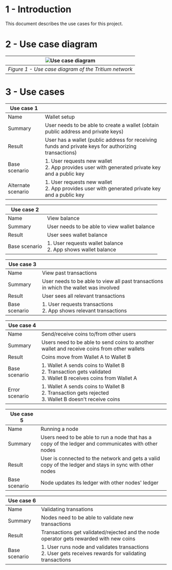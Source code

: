 # 1 - Introduction

This document describes the use cases for this project.


# 2 - Use case diagram
| ![Use case diagram](https://user-images.githubusercontent.com/43604037/141782534-b9de5f01-c4a3-4484-83c7-b63679fcee5e.jpeg) | 
|:--:| 
| *Figure 1 - Use case diagram of the Tritium network* |

# 3 - Use cases

| Use case 1         |                                                                                                      |
|--------------------|------------------------------------------------------------------------------------------------------|
| Name               | Wallet setup                                                                                         |
| Summary            | User needs to be able to create a wallet (obtain public address and private keys)                    |
| Result             | User has a wallet (public address for receiving funds and private keys for authorizing transactions) |
| Base scenario      | 1. User requests new wallet<br>2. App provides user with generated private key and a public key      |
| Alternate scenario | 1. User requests new wallet<br>2. App provides user with generated private key and a public key      |


| Use case 2    |                                                                |
|---------------|----------------------------------------------------------------|
| Name          | View balance                                                   |
| Summary       | User needs to be able to view wallet balance                   |
| Result        | User sees wallet balance                                       |
| Base scenario | 1. User requests wallet balance<br>2. App shows wallet balance |

| Use case 3    |                                                                                      |
|---------------|--------------------------------------------------------------------------------------|
| Name          | View past transactions                                                               |
| Summary       | User needs to be able to view all past transactions in which the wallet was involved |
| Result        | User sees all relevant transactions                                                  |
| Base scenario | 1. User requests transactions<br>2. App shows relevant transactions                  |

| Use case 4     |                                                                                                                  |
|----------------|------------------------------------------------------------------------------------------------------------------|
| Name           | Send/receive coins to/from other users                                                                           |
| Summary        | Users need to be able to send coins to another wallet and receive coins from other wallets                       |
| Result         | Coins move from Wallet A to Wallet B                                                                             |
| Base scenario  | 1. Wallet A sends coins to Wallet B<br>2. Transaction gets validated<br>3. Wallet B receives coins from Wallet A |
| Error scenario | 1. Wallet A sends coins to Wallet B<br>2. Transaction gets rejected<br>3. Wallet B doesn't receive coins         |

| Use case 5    |                                                                                                           |
|---------------|-----------------------------------------------------------------------------------------------------------|
| Name          | Running a node                                                                                            |
| Summary       | Users need to be able to run a node that has a copy of the ledger and communicates with other nodes       |
| Result        | User is connected to the network and gets a valid copy of the ledger and stays in sync with other nodes   |
| Base scenario | Node updates its ledger with other nodes' ledger |

| Use case 6    |                                                                                                           |
|---------------|-----------------------------------------------------------------------------------------------------------|
| Name          | Validating transations                                                                                    |
| Summary       | Nodes need to be able to validate new transactions                                                        |
| Result        | Transactions get validated/rejected and the node operator gets rewarded with new coins                    |
| Base scenario | 1. User runs node and validates transactions<br>2. User gets receives rewards for validating transactions |
